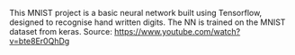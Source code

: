 This MNIST project is a basic neural network built using Tensorflow, designed to recognise hand written digits. The NN is trained on the MNIST dataset from keras.
Source: https://www.youtube.com/watch?v=bte8Er0QhDg
